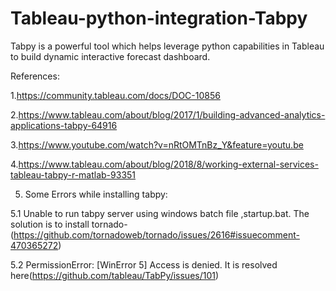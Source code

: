# Tableau-python-integration-Tabpy
Tabpy is a powerful tool which helps leverage python capabilities in Tableau to build dynamic interactive forecast dashboard.

References:

1.https://community.tableau.com/docs/DOC-10856

2.https://www.tableau.com/about/blog/2017/1/building-advanced-analytics-applications-tabpy-64916

3.https://www.youtube.com/watch?v=nRtOMTnBz_Y&feature=youtu.be

4.https://www.tableau.com/about/blog/2018/8/working-external-services-tableau-tabpy-r-matlab-93351

5. Some Errors while installing tabpy:

5.1 Unable to run tabpy server using windows batch file ,startup.bat. The solution is to install tornado-(https://github.com/tornadoweb/tornado/issues/2616#issuecomment-470365272)

5.2 PermissionError: [WinError 5] Access is denied. It is resolved here(https://github.com/tableau/TabPy/issues/101)


